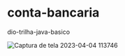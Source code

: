 # conta-bancaria
dio-trilha-java-basico

![Captura de tela 2023-04-04 113746](https://user-images.githubusercontent.com/111060830/229830135-f2c2e3f9-1078-41f4-b4ba-495106e9bbaf.png)
